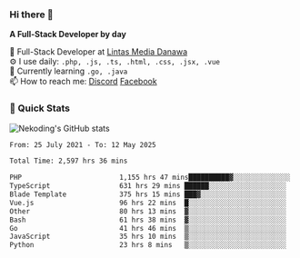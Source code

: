 ### Hi there 👋

**A Full-Stack Developer by day**

🔭 Full-Stack Developer at [Lintas Media Danawa](https://www.lintasmediadanawa.com/)  
⚙️ I use daily: `.php, .js, .ts, .html, .css, .jsx, .vue`  
🌱 Currently learning `.go, .java`  
📫 How to reach me: [Discord](https://discordapp.com/users/984448732999327766)  [Facebook](https://fb.me/tyvandi)  

### 🚀 Quick Stats  

![Nekoding's GitHub stats](https://github-readme-stats.vercel.app/api?username=nekoding&show_icons=true)

<!--START_SECTION:waka-->

```txt
From: 25 July 2021 - To: 12 May 2025

Total Time: 2,597 hrs 36 mins

PHP                        1,155 hrs 47 mins██████████▓░░░░░░░░░░░░░░   43.16 %
TypeScript                 631 hrs 29 mins ██████░░░░░░░░░░░░░░░░░░░   23.58 %
Blade Template             375 hrs 15 mins ███▓░░░░░░░░░░░░░░░░░░░░░   14.01 %
Vue.js                     96 hrs 22 mins  █░░░░░░░░░░░░░░░░░░░░░░░░   03.60 %
Other                      80 hrs 13 mins  ▓░░░░░░░░░░░░░░░░░░░░░░░░   03.00 %
Bash                       61 hrs 38 mins  ▓░░░░░░░░░░░░░░░░░░░░░░░░   02.30 %
Go                         41 hrs 46 mins  ▒░░░░░░░░░░░░░░░░░░░░░░░░   01.56 %
JavaScript                 35 hrs 10 mins  ▒░░░░░░░░░░░░░░░░░░░░░░░░   01.31 %
Python                     23 hrs 8 mins   ▒░░░░░░░░░░░░░░░░░░░░░░░░   00.86 %
```

<!--END_SECTION:waka-->

<!--
**nekoding/nekoding** is a ✨ _special_ ✨ repository because its `README.md` (this file) appears on your GitHub profile.

Here are some ideas to get you started:

- 🔭 I’m currently working on ...
- 🌱 I’m currently learning ...
- 👯 I’m looking to collaborate on ...
- 🤔 I’m looking for help with ...
- 💬 Ask me about ...
- 📫 How to reach me: ...
- 😄 Pronouns: ...
- ⚡ Fun fact: ...
-->
